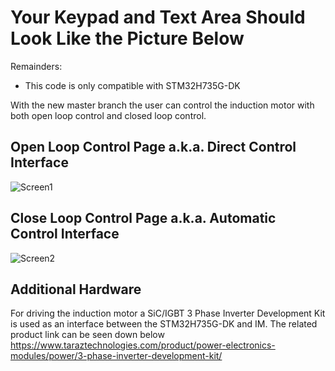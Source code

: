 # Your Keypad and Text Area Should Look Like the Picture Below

Remainders:
- This code is only compatible with STM32H735G-DK

With the new master branch the user can control the induction motor with both open loop control and closed loop control.

## Open Loop Control Page a.k.a. Direct Control Interface
![Screen1](https://user-images.githubusercontent.com/78253199/162137232-a2afa9a7-907d-4c80-8e39-c0834d71f6f5.png)

## Close Loop Control Page a.k.a. Automatic Control Interface
![Screen2](https://user-images.githubusercontent.com/78253199/162137257-00f2aa32-de74-4247-ba68-9fc5e8be8bc7.png)

## Additional Hardware
For driving the induction motor a SiC/IGBT 3 Phase Inverter Development Kit is used as an interface between the STM32H735G-DK and IM. The related product link can be seen down below
https://www.taraztechnologies.com/product/power-electronics-modules/power/3-phase-inverter-development-kit/
